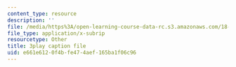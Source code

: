 ```yaml
---
content_type: resource
description: ''
file: /media/https%3A/open-learning-course-data-rc.s3.amazonaws.com/18-085-computational-science-and-engineering-i-fall-2008/e661e6120f4bfe474aef165ba1f06c96_-agCn_nWztQ.srt
file_type: application/x-subrip
resourcetype: Other
title: 3play caption file
uid: e661e612-0f4b-fe47-4aef-165ba1f06c96
---
```

